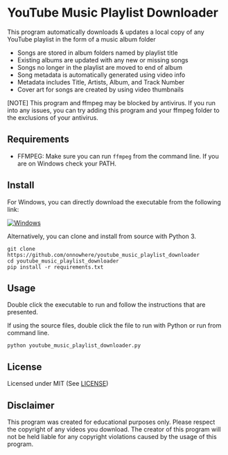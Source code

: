 # YouTube Music Playlist Downloader

This program automatically downloads & updates a local copy
of any YouTube playlist in the form of a music album folder
- Songs are stored in album folders named by playlist title
- Existing albums are updated with any new or missing songs
- Songs no longer in the playlist are moved to end of album
- Song metadata is automatically generated using video info
- Metadata includes Title, Artists, Album, and Track Number
- Cover art for songs are created by using video thumbnails

[NOTE] This program and ffmpeg may be blocked by antivirus.
If you run into any issues, you can try adding this program
and your ffmpeg folder to the exclusions of your antivirus.

## Requirements
- FFMPEG: Make sure you can run `ffmpeg` from the command line. If you are on Windows check your PATH.

## Install
For Windows, you can directly download the executable from the following link:

[![Windows](https://img.shields.io/badge/-Windows_x64-blue.svg?style=for-the-badge&logo=windows)](https://github.com/onnowhere/youtube_music_playlist_downloader/releases/latest/download/youtube_music_playlist_downloader.exe)

Alternatively, you can clone and install from source with Python 3.
```
git clone https://github.com/onnowhere/youtube_music_playlist_downloader
cd youtube_music_playlist_downloader
pip install -r requirements.txt
```

## Usage
Double click the executable to run and follow the instructions that are presented.

If using the source files, double click the file to run with Python or run from command line.
```
python youtube_music_playlist_downloader.py
```

## License
Licensed under MIT (See [LICENSE](LICENSE))

## Disclaimer
This program was created for educational purposes only. Please respect the copyright of any videos you download. The creator of this program will not be held liable for any copyright violations caused by the usage of this program.